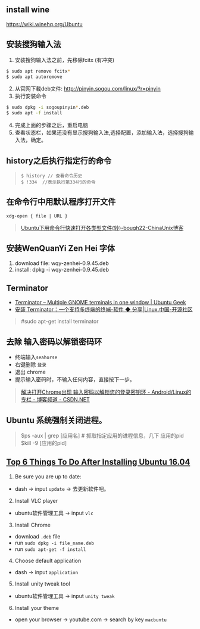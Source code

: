 ## install wine
https://wiki.winehq.org/Ubuntu


## 安装搜狗输入法
1. 安装搜狗输入法之前，先移除fcitx (有冲突)
```sh
$ sudo apt remove fcitx*
$ sudo apt autoremove
```
2. 从官网下载deb文件: http://pinyin.sogou.com/linux/?r=pinyin
3. 执行安装命令
```sh
$ sudo dpkg -i sogoupinyin*.deb
$ sudo apt -f install
```
4. 完成上面的步骤之后，重启电脑
5. 查看状态栏，如果还没有显示搜狗输入法,选择配置，添加输入法，选择搜狗输入法，确定。



## history之后执行指定行的命令
> `$ history // 查看命令历史`  
> `$ !334  //表示执行第334行的命令`


## 在命令行中用默认程序打开文件
`xdg-open { file | URL }`
> [Ubuntu下用命令行快速打开各类型文件(转)-bough22-ChinaUnix博客](http://blog.chinaunix.net/uid-27025492-id-3376626.html)


## 安装WenQuanYi Zen Hei 字体
1. download file: wqy-zenhei-0.9.45.deb
2. install: dpkg -i wqy-zenhei-0.9.45.deb


## Terminator
- [Terminator – Multiple GNOME terminals in one window | Ubuntu Geek](http://www.ubuntugeek.com/terminator-multiple-gnome-terminals-in-one-window.html)
- [安装 Terminator：一个支持多终端的终端-软件 ◆ 分享|Linux.中国-开源社区](https://linux.cn/article-2978-1.html)
> #sudo apt-get install terminator

## 去除 输入密码以解锁密码环
- 终端输入`seahorse`
- 右键删除 `登录`
- 退出 chrome
- 提示输入密码时，不输入任何内容，直接按下一步。
> [解决打开Chrome出现 输入密码以解锁您的登录密钥环 - Android/Linux的专栏 - 博客频道 - CSDN.NET](http://blog.csdn.net/kangear/article/details/20789451)

## Ubuntu 系统强制关闭进程。
> $ps -aux | grep [应用名]  # 抓取指定应用的进程信息，几下 应用的pid
> $kill -9 [应用的pid]

## [Top 6 Things To Do After Installing Ubuntu 16.04](https://www.youtube.com/watch?v=ZcpWofRAs-A)
1. Be sure you are up to date:
  - dash -> input `update` -> 去更新软件吧。
2. Install VLC player
  - ubuntu软件管理工具 -> input `vlc`  
3. Install Chrome
  - download `.deb` file  
  - run `sudo dpkg -i file_name.deb`
  - run `sudo apt-get -f install`
4. Choose default application
  - dash ->  input `application`
5. Install unity tweak tool
  - ubuntu软件管理工具 -> input `unity tweak`  
6. Install your theme
  - open your browser -> youtube.com -> search by key `macbuntu`  
